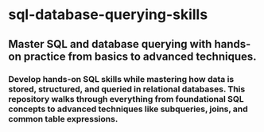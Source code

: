 # sql-database-querying-skills
## Master SQL and database querying with hands-on practice from basics to advanced techniques.
### Develop hands-on SQL skills while mastering how data is stored, structured, and queried in relational databases. This repository walks through everything from foundational SQL concepts to advanced techniques like subqueries, joins, and common table expressions.
